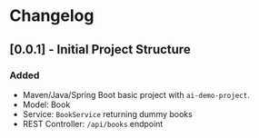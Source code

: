 # Changelog

## [0.0.1] - Initial Project Structure
### Added
- Maven/Java/Spring Boot basic project with `ai-demo-project`.
- Model: Book
- Service: `BookService` returning dummy books
- REST Controller: `/api/books` endpoint
